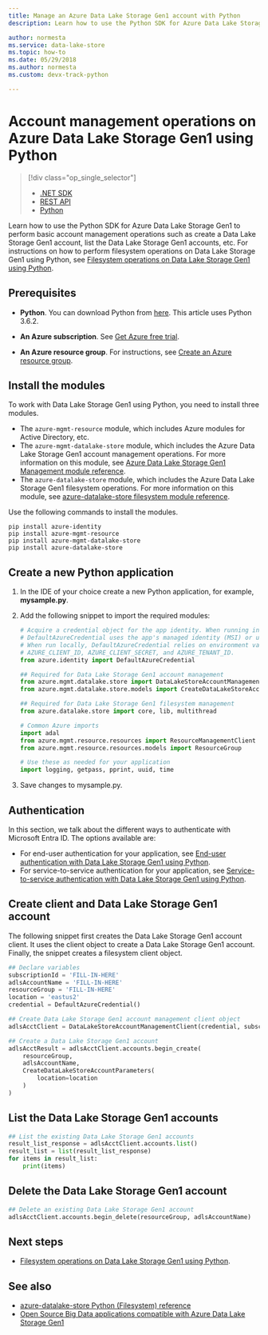 ```yaml
---
title: Manage an Azure Data Lake Storage Gen1 account with Python
description: Learn how to use the Python SDK for Azure Data Lake Storage Gen1 account management operations.

author: normesta
ms.service: data-lake-store
ms.topic: how-to
ms.date: 05/29/2018
ms.author: normesta
ms.custom: devx-track-python

---
```


# Account management operations on Azure Data Lake Storage Gen1 using Python
> [!div class="op_single_selector"]
> * [.NET SDK](data-lake-store-get-started-net-sdk.md)
> * [REST API](data-lake-store-get-started-rest-api.md)
> * [Python](data-lake-store-get-started-python.md)
>
>

Learn how to use the Python SDK for Azure Data Lake Storage Gen1 to perform basic account management operations such as create a Data Lake Storage Gen1 account, list the Data Lake Storage Gen1 accounts, etc. For instructions on how to perform filesystem operations on Data Lake Storage Gen1 using Python, see [Filesystem operations on Data Lake Storage Gen1 using Python](data-lake-store-data-operations-python.md).

## Prerequisites

* **Python**. You can download Python from [here](https://www.python.org/downloads/). This article uses Python 3.6.2.

* **An Azure subscription**. See [Get Azure free trial](https://azure.microsoft.com/pricing/free-trial/).

* **An Azure resource group**. For instructions, see [Create an Azure resource group](../azure-resource-manager/management/manage-resource-groups-portal.md).

## Install the modules

To work with Data Lake Storage Gen1 using Python, you need to install three modules.

* The `azure-mgmt-resource` module, which includes Azure modules for Active Directory, etc.
* The `azure-mgmt-datalake-store` module, which includes the Azure Data Lake Storage Gen1 account management operations. For more information on this module, see [Azure Data Lake Storage Gen1 Management module reference](/python/api/azure-mgmt-datalake-store/).
* The `azure-datalake-store` module, which includes the Azure Data Lake Storage Gen1 filesystem operations. For more information on this module, see [azure-datalake-store filesystem module reference](/python/api/azure-datalake-store/azure.datalake.store.core/).

Use the following commands to install the modules.

```console
pip install azure-identity
pip install azure-mgmt-resource
pip install azure-mgmt-datalake-store
pip install azure-datalake-store
```

## Create a new Python application

1. In the IDE of your choice create a new Python application, for example, **mysample.py**.

2. Add the following snippet to import the required modules:

    ```python
    # Acquire a credential object for the app identity. When running in the cloud,
    # DefaultAzureCredential uses the app's managed identity (MSI) or user-assigned service principal.
    # When run locally, DefaultAzureCredential relies on environment variables named
    # AZURE_CLIENT_ID, AZURE_CLIENT_SECRET, and AZURE_TENANT_ID.
    from azure.identity import DefaultAzureCredential

    ## Required for Data Lake Storage Gen1 account management
    from azure.mgmt.datalake.store import DataLakeStoreAccountManagementClient
    from azure.mgmt.datalake.store.models import CreateDataLakeStoreAccountParameters

    ## Required for Data Lake Storage Gen1 filesystem management
    from azure.datalake.store import core, lib, multithread

    # Common Azure imports
    import adal
    from azure.mgmt.resource.resources import ResourceManagementClient
    from azure.mgmt.resource.resources.models import ResourceGroup

    # Use these as needed for your application
    import logging, getpass, pprint, uuid, time
    ```

3. Save changes to mysample.py.

## Authentication

In this section, we talk about the different ways to authenticate with Microsoft Entra ID. The options available are:

* For end-user authentication for your application, see [End-user authentication with Data Lake Storage Gen1 using Python](data-lake-store-end-user-authenticate-python.md).
* For service-to-service authentication for your application, see [Service-to-service authentication with Data Lake Storage Gen1 using Python](data-lake-store-service-to-service-authenticate-python.md).

## Create client and Data Lake Storage Gen1 account

The following snippet first creates the Data Lake Storage Gen1 account client. It uses the client object to create a Data Lake Storage Gen1 account. Finally, the snippet creates a filesystem client object.

```python
## Declare variables
subscriptionId = 'FILL-IN-HERE'
adlsAccountName = 'FILL-IN-HERE'
resourceGroup = 'FILL-IN-HERE'
location = 'eastus2'
credential = DefaultAzureCredential()

## Create Data Lake Storage Gen1 account management client object
adlsAcctClient = DataLakeStoreAccountManagementClient(credential, subscription_id=subscriptionId)

## Create a Data Lake Storage Gen1 account
adlsAcctResult = adlsAcctClient.accounts.begin_create(
    resourceGroup,
    adlsAccountName,
    CreateDataLakeStoreAccountParameters(
        location=location
    )
)
```

    
## List the Data Lake Storage Gen1 accounts

```python
## List the existing Data Lake Storage Gen1 accounts
result_list_response = adlsAcctClient.accounts.list()
result_list = list(result_list_response)
for items in result_list:
    print(items)
```

## Delete the Data Lake Storage Gen1 account

```python
## Delete an existing Data Lake Storage Gen1 account
adlsAcctClient.accounts.begin_delete(resourceGroup, adlsAccountName)
```
    

## Next steps
* [Filesystem operations on Data Lake Storage Gen1 using Python](data-lake-store-data-operations-python.md).

## See also

* [azure-datalake-store Python (Filesystem) reference](/python/api/azure-datalake-store/azure.datalake.store.core)
* [Open Source Big Data applications compatible with Azure Data Lake Storage Gen1](data-lake-store-compatible-oss-other-applications.md)
